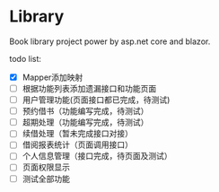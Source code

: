 # Library
Book library project power by asp.net core and blazor. 

todo list:  
- [X] Mapper添加映射  
- [ ] 根据功能列表添加遗漏接口和功能页面
- [ ] 用户管理功能(页面接口都已完成，待测试)
- [ ] 预约借书（功能编写完成，待测试）
- [ ] 超期处理（功能编写完成，待测试）
- [ ] 续借处理（暂未完成接口对接）
- [ ] 借阅报表统计（页面调用接口）
- [ ] 个人信息管理（接口完成，待页面及测试）
- [ ] 页面权限显示
- [ ] 测试全部功能